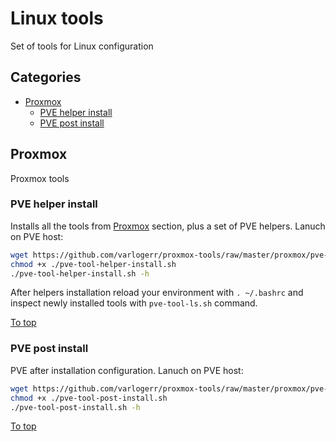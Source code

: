 # <a id="top"></a>Linux tools

Set of tools for Linux configuration

## Categories

* [Proxmox](#proxmox)
  * [PVE helper install](#pve-helper-install)
  * [PVE post install](#pve-post-install)

## Proxmox

Proxmox tools

### PVE helper install

  Installs all the tools from [Proxmox](#proxmox) section, plus a set of PVE helpers. Lanuch on PVE host:
  ```sh
  wget https://github.com/varlogerr/proxmox-tools/raw/master/proxmox/pve-tool-helper-install.sh
  chmod +x ./pve-tool-helper-install.sh
  ./pve-tool-helper-install.sh -h
  ```

  After helpers installation reload your environment with `. ~/.bashrc` and inspect newly installed tools with `pve-tool-ls.sh` command.

[To top]

### PVE post install

PVE after installation configuration. Lanuch on PVE host:
```sh
wget https://github.com/varlogerr/proxmox-tools/raw/master/proxmox/pve-tool-post-install.sh
chmod +x ./pve-tool-post-install.sh
./pve-tool-post-install.sh -h
```

[To top]

[To top]: #top
